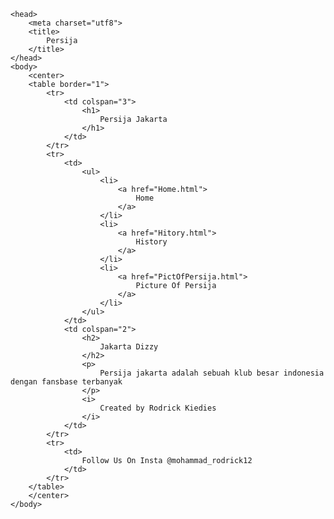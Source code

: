 <!DOCTYPE html>
    <head>
        <meta charset="utf8">
        <title>
            Persija
        </title>
    </head>
    <body>
        <center>
        <table border="1">
            <tr>
                <td colspan="3">
                    <h1>
                        Persija Jakarta
                    </h1>
                </td>
            </tr>
            <tr>
                <td>
                    <ul>
                        <li>
                            <a href="Home.html">
                                Home
                            </a>
                        </li>
                        <li>
                            <a href="Hitory.html">
                                History
                            </a>
                        </li>
                        <li>
                            <a href="PictOfPersija.html">
                                Picture Of Persija
                            </a>
                        </li>
                    </ul>
                </td>
                <td colspan="2"> 
                    <h2>
                        Jakarta Dizzy
                    </h2>
                    <p>
                        Persija jakarta adalah sebuah klub besar indonesia dengan fansbase terbanyak
                    </p>
                    <i>
                        Created by Rodrick Kiedies
                    </i>
                </td>
            </tr>
            <tr>
                <td>
                    Follow Us On Insta @mohammad_rodrick12 
                </td>
            </tr>
        </table>
        </center>
    </body>
</html>
